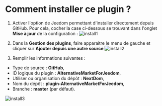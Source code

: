 # Comment installer ce plugin ?

1. Activer l'option de Jeedom permettant d'installer directement depuis GitHub. Pour cela, cocher la case ci-dessous se trouvant dans l'onglet __Mise à jour__ de la configuration : 
![install1](https://github.com/NextDom/plugin-AlternativeMarketForJeedom/raw/master/docs/images/HowToInstall1.png)

2. Dans la __Gestion des plugins__, faire apparaitre le menu de gauche et cliquer sur __Ajouter depuis une autre source__
![install2](https://github.com/NextDom/plugin-AlternativeMarketForJeedom/raw/master/docs/images/HowToInstall2.png)

3. Remplir les informations suivantes : 
  - Type de source : __GitHub__,
  - ID logique du plugin : __AlternativeMarketForJeedom__,
  - Utiliser ou organisation du dépôt : __NextDom__,
  - Nom du dépôt : __plugin-AlternativeMarketForJeedom__,
  - Branche : __master__ (par défaut).
  
![install3](https://github.com/NextDom/plugin-AlternativeMarketForJeedom/raw/master/docs/images/HowToInstall3.png)
